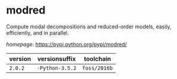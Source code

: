 # modred

Compute modal decompositions and reduced-order models, easily, efficiently, and in parallel.

*homepage*: <https://pypi.python.org/pypi/modred/>

version | versionsuffix | toolchain
--------|---------------|----------
``2.0.2`` | ``-Python-3.5.2`` | ``foss/2016b``

